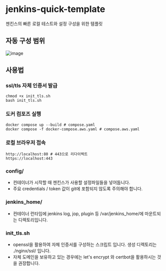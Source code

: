 # jenkins-quick-template

젠킨스의 빠른 로컬 테스트와 설정 구성을 위한 템플릿

## 자동 구성 범위
![image](https://github.com/user-attachments/assets/17a4e931-ed1b-4125-941b-7ff564de8a57)

## 사용법

### ssl/tls 자체 인증서 발급 
```shell
chmod +x init_tls.sh
bash init_tls.sh
```

### 도커 컴포즈 실행
```shell
docker compose up --build # compose.yaml
docker compose -f docker-compose.aws.yaml # compose.aws.yaml
```

### 로컬 브라우저 접속
```shell
http://localhost:80 # 443으로 리다이렉트
https://localhost:443
```

### config/

  - 컨테이너가 시작할 때 젠킨스가 사용할 설정파일들을 넣어둡니다.
  - 주요 credentials / token 값이 git에 포함되지 않도록 주의해야 합니다.

### jenkins_home/

  - 컨테이너 런타임에 jenkins log, jop, plugin 등 /var/jenkins_home/에 마운트되는 디렉토리입니다.

### init_tls.sh

  - openssl을 활용하여 자체 인증서를 구성하는 스크립트 입니다.
  생성 디렉토리는 ./nginx/ssl/ 입니다.
  - 자체 도메인을 보유하고 있는 경우에는 let's encrypt 와 certbot을 활용하시는 것을 권장합니다.
